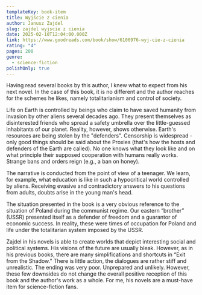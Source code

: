 ```yaml
---
templateKey: book-item
title: Wyjście z cienia
author: Janusz Zajdel
slug: zajdel wyjscie z cienia
date: 2025-02-10T12:04:00.000Z
link: https://www.goodreads.com/book/show/6106976-wyj-cie-z-cienia
rating: "4"
pages: 200
genre:
  - science-fiction
polishOnly: true
---
```

Having read several books by this author, I knew what to expect from his next novel. In the case of this book, it is no different and the author reaches for the schemes he likes, namely totalitarianism and control of society.

Life on Earth is controlled by beings who claim to have saved humanity from invasion by other aliens several decades ago. They present themselves as disinterested friends who spread a safety umbrella over the little-guessed inhabitants of our planet. Reality, however, shows otherwise. Earth's resources are being stolen by the "defenders". Censorship is widespread - only good things should be said about the Proxies (that's how the hosts and defenders of the Earth are called). No one knows what they look like and on what principle their supposed cooperation with humans really works. Strange bans and orders reign (e.g., a ban on honey).

The narrative is conducted from the point of view of a teenager. We learn, for example, what education is like in such a hypocritical world controlled by aliens. Receiving evasive and contradictory answers to his questions from adults, doubts arise in the young man's head.

The situation presented in the book is a very obvious reference to the situation of Poland during the communist regime. Our eastern “brother” (USSR) presented itself as a defender of freedom and a guarantor of economic success. In reality, these were times of occupation for Poland and life under the totalitarian system imposed by the USSR.

Zajdel in his novels is able to create worlds that depict interesting social and political systems. His visions of the future are usually bleak. However, as in his previous books, there are many simplifications and shortcuts in “Exit from the Shadow.” There is little action, the dialogues are rather stiff and unrealistic. The ending was very poor. Unprepared and unlikely. However, these few downsides do not change the overall positive reception of this book and the author's work as a whole. For me, his novels are a must-have item for science-fiction fans.
